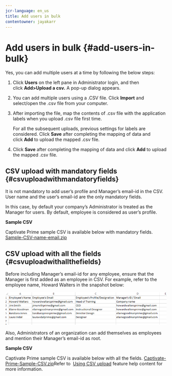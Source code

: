 ```yaml
---
jcr-language: en_us
title: Add users in bulk
contentowner: jayakarr
---
```



# Add users in bulk {#add-users-in-bulk}

Yes, you can add multiple users at a time by following the below steps:

1. Click&nbsp;**Users**&nbsp;on the left pane in Administrator login, and then click&nbsp;**Add>Upload a csv.** A pop-up dialog appears.   

1. You can add multiple users using a .CSV file. Click&nbsp;**Import**&nbsp;and select/open the .csv file from your computer.   

1. After importing the file, map the contents of .csv file with the application labels when you upload .csv file first time.

   For all the subsequent uploads, previous settings for labels are considered. Click&nbsp;**Save**&nbsp;after completing the mapping of data and click&nbsp;**Add**&nbsp;to upload the mapped .csv file.

1. Click&nbsp;**Save**&nbsp;after completing the mapping of data and click&nbsp;**Add**&nbsp;to upload the mapped .csv file.

## CSV upload with mandatory fields {#csvuploadwithmandatoryfields}

It is not mandatory to add user’s profile and Manager’s email-id in the CSV. User name and the user’s email-id are the only mandatory fields.

In this case, by default your company’s Administrator is treated as the Manager for users. By default,&nbsp;employee&nbsp;is considered as&nbsp;user’s profile.

**Sample CSV**

Captivate Prime sample CSV is available below with mandatory fields.
[Sample-CSV-name-email.zip](assets/sample-csv-name-email.zip)

## CSV upload with all the fields {#csvuploadwithallthefields}

Before including Manager’s email-id for any employee, ensure that the Manager is first added as an employee in CSV. For example, refer to the employee name, Howard Walters in the snapshot below:

![](assets/csv-example.png)

Also, Administrators of an organization can add themselves as employees and mention their Manager’s email-id as root.

**Sample CSV**

Captivate Prime sample CSV is available below with all the fields.
[Captivate-Prime-Sample-CSV.zip](assets/captivate-prime-sample-csv.zip)Refer to&nbsp; [Using CSV upload](feature-summary/add-users-user-groups.md)&nbsp;feature help content for more information.
